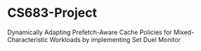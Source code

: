 # CS683-Project
Dynamically Adapting Prefetch-Aware Cache Policies for Mixed-Characteristic Workloads by implementing Set Duel Monitor
